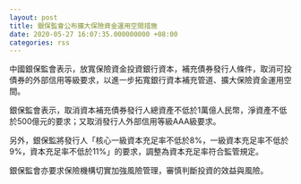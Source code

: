 ```yaml
---
layout: post
title: 銀保監會公布擴大保險資金運用空間措施
date: 2020-05-27 16:07:35.000000000 +08:00
categories: rss
---
```


中國銀保監會表示，放寬保險資金投資銀行資本，補充債券發行人條件，取消可投債券的外部信用等級要求，以進一步拓寬銀行資本補充管道、擴大保險資金運用空間。

銀保監會表示，取消資本補充債券發行人總資產不低於1萬億人民幣，淨資產不低於500億元的要求；又取消發行人外部信用等級AAA級要求。

另外，銀保監將發行人「核心一級資本充足率不低於8%，一級資本充足率不低於9%，資本充足率不低於11%」的要求，調整為資本充足率符合監管規定。

銀保監會亦要求保險機構切實加強風險管理，審慎判斷投資的效益與風險。
